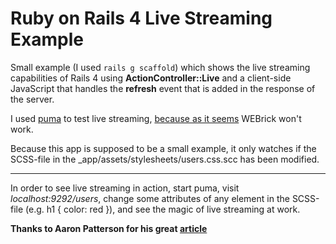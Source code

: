 # Ruby on Rails 4 Live Streaming Example

Small example (I used `rails g scaffold`) which shows the live streaming
capabilities of Rails 4 using **ActionController::Live** and a client-side JavaScript
that handles the __refresh__ event that is added in the response of the server.

I used [puma](http://puma.io/) to test live streaming, [because as it seems](http://tenderlovemaking.com/2012/07/30/is-it-live.html) WEBrick won't work.

Because this app is supposed to be a small example, it only watches if the SCSS-file in the _app/assets/stylesheets/users.css.scc has been modified. 

***
In order to see live streaming in action, start puma, visit _localhost:9292/users_,
change some attributes of any element in the SCSS-file (e.g. h1 { color: red }),
and see the magic of live streaming at work.

**Thanks to Aaron Patterson for his great [article](http://tenderlovemaking.com/2012/07/30/is-it-live.html)**